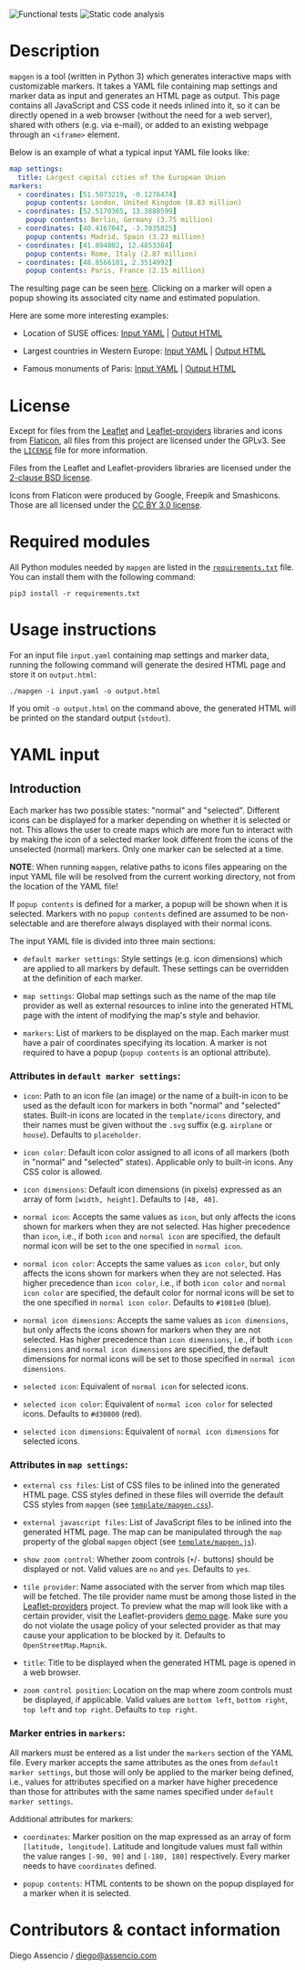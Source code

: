 ![Functional tests](https://github.com/dassencio/mapgen/workflows/Functional%20tests/badge.svg)
![Static code analysis](https://github.com/dassencio/mapgen/workflows/Static%20code%20analysis/badge.svg)

# Description

`mapgen` is a tool (written in Python 3) which generates interactive maps with
customizable markers. It takes a YAML file containing map settings and marker
data as input and generates an HTML page as output. This page contains all
JavaScript and CSS code it needs inlined into it, so it can be directly opened
in a web browser (without the need for a web server), shared with others (e.g.
via e-mail), or added to an existing webpage through an `<iframe>` element.

Below is an example of what a typical input YAML file looks like:

```yaml
map settings:
  title: Largest capital cities of the European Union
markers:
  - coordinates: [51.5073219, -0.1276474]
    popup contents: London, United Kingdom (8.83 million)
  - coordinates: [52.5170365, 13.3888599]
    popup contents: Berlin, Germany (3.75 million)
  - coordinates: [40.4167047, -3.7035825]
    popup contents: Madrid, Spain (3.23 million)
  - coordinates: [41.894802, 12.4853384]
    popup contents: Rome, Italy (2.87 million)
  - coordinates: [48.8566101, 2.3514992]
    popup contents: Paris, France (2.15 million)
```

The resulting page can be seen [here](https://htmlpreview.github.io/?https://github.com/dassencio/mapgen/blob/master/examples/largest-eu-capitals/output.html).
Clicking on a marker will open a popup showing its associated city name and
estimated population.

Here are some more interesting examples:

- Location of SUSE offices: [Input YAML](https://github.com/dassencio/mapgen/tree/master/examples/suse-offices/input.yaml) |
  [Output HTML](https://htmlpreview.github.io/?https://github.com/dassencio/mapgen/blob/master/examples/suse-offices/output.html)

- Largest countries in Western Europe: [Input YAML](https://github.com/dassencio/mapgen/tree/master/examples/largest-west-eu-countries/input.yaml) |
  [Output HTML](https://htmlpreview.github.io/?https://github.com/dassencio/mapgen/blob/master/examples/largest-west-eu-countries/output.html)

- Famous monuments of Paris: [Input YAML](https://github.com/dassencio/mapgen/tree/master/examples/famous-monuments-paris/input.yaml) |
  [Output HTML](https://htmlpreview.github.io/?https://github.com/dassencio/mapgen/blob/master/examples/famous-monuments-paris/output.html)

# License

Except for files from the [Leaflet](https://leafletjs.com/) and
[Leaflet-providers](https://github.com/leaflet-extras/leaflet-providers)
libraries and icons from [Flaticon](https://www.flaticon.com/), all files from
this project are licensed under the GPLv3. See the
[`LICENSE`](https://github.com/dassencio/mapgen/tree/master/LICENSE) file for
more information.

Files from the Leaflet and Leaflet-providers libraries are licensed under the
[2-clause BSD license](https://github.com/Leaflet/Leaflet/blob/master/LICENSE).

Icons from Flaticon were produced by Google, Freepik and Smashicons. Those are
all licensed under the [CC BY 3.0 license](https://creativecommons.org/licenses/by/3.0/).

# Required modules

All Python modules needed by `mapgen` are listed in the
[`requirements.txt`](https://github.com/dassencio/mapgen/tree/master/requirements.txt)
file. You can install them with the following command:

    pip3 install -r requirements.txt

# Usage instructions

For an input file `input.yaml` containing map settings and marker data,
running the following command will generate the desired HTML
page and store it on `output.html`:

    ./mapgen -i input.yaml -o output.html

If you omit `-o output.html` on the command above, the generated HTML will be
printed on the standard output (`stdout`).

# YAML input

## Introduction

Each marker has two possible states: "normal" and "selected". Different icons
can be displayed for a marker depending on whether it is selected or not. This
allows the user to create maps which are more fun to interact with by making
the icon of a selected marker look different from the icons of the
unselected (normal) markers. Only one marker can be selected at a time.

**NOTE**: When running `mapgen`, relative paths to icons files appearing on
the input YAML file will be resolved from the current working directory, not
from the location of the YAML file!

If `popup contents` is defined for a marker, a popup will be shown when it is
selected. Markers with no `popup contents` defined are assumed to be
non-selectable and are therefore always displayed with their normal icons.

The input YAML file is divided into three main sections:

- `default marker settings`: Style settings (e.g. icon dimensions) which are
  applied to all markers by default. These settings can be overridden at the
  definition of each marker.

- `map settings`: Global map settings such as the name of the map tile provider
  as well as external resources to inline into the generated HTML page with the
  intent of modifying the map's style and behavior.

- `markers`: List of markers to be displayed on the map. Each marker must have
  a pair of coordinates specifying its location. A marker is not required
  to have a popup (`popup contents` is an optional attribute).

### Attributes in `default marker settings`:

- `icon`: Path to an icon file (an image) or the name of a built-in icon to be
  used as the default icon for markers in both "normal" and "selected" states.
  Built-in icons are located in the `template/icons` directory, and their names
  must be given without the `.svg` suffix (e.g. `airplane` or `house`). Defaults
  to `placeholder`.

- `icon color`: Default icon color assigned to all icons of all markers (both
  in "normal" and "selected" states). Applicable only to built-in icons. Any CSS
  color is allowed.

- `icon dimensions`: Default icon dimensions (in pixels) expressed as an array
  of form `[width, height]`. Defaults to `[40, 40]`.

- `normal icon`: Accepts the same values as `icon`, but only affects the icons
  shown for markers when they are not selected. Has higher precedence than
  `icon`, i.e., if both `icon` and `normal icon` are specified, the default
  normal icon will be set to the one specified in `normal icon`.

- `normal icon color`: Accepts the same values as `icon color`, but only affects
  the icons shown for markers when they are not selected. Has higher precedence
  than `icon color`, i.e., if both `icon color` and `normal icon color` are
  specified, the default color for normal icons will be set to the one specified
  in `normal icon color`. Defaults to `#1081e0` (blue).

- `normal icon dimensions`: Accepts the same values as `icon dimensions`, but
  only affects the icons shown for markers when they are not selected. Has
  higher precedence than `icon dimensions`, i.e., if both `icon dimensions` and
  `normal icon dimensions` are specified, the default dimensions for normal
  icons will be set to those specified in `normal icon dimensions`.

- `selected icon`: Equivalent of `normal icon` for selected icons.

- `selected icon color`: Equivalent of `normal icon color` for selected icons.
  Defaults to `#d30800` (red).

- `selected icon dimensions`: Equivalent of `normal icon dimensions` for
  selected icons.

### Attributes in `map settings`:

- `external css files`: List of CSS files to be inlined into the generated HTML
  page. CSS styles defined in these files will override the default CSS styles
  from `mapgen` (see [`template/mapgen.css`](https://github.com/dassencio/mapgen/tree/master/template/mapgen.css)).

- `external javascript files`: List of JavaScript files to be inlined into the
  generated HTML page. The map can be manipulated through the `map` property of
  the global `mapgen` object (see [`template/mapgen.js`](https://github.com/dassencio/mapgen/tree/master/template/mapgen.js)).

- `show zoom control`: Whether zoom controls (`+`/`-` buttons) should be
  displayed or not. Valid values are `no` and `yes`. Defaults to `yes`.

- `tile provider`: Name associated with the server from which map tiles will be
  fetched. The tile provider name must be among those listed in the
  [Leaflet-providers](https://github.com/leaflet-extras/leaflet-providers)
  project. To preview what the map will look like with a certain provider,
  visit the Leaflet-providers [demo page](https://leaflet-extras.github.io/leaflet-providers/preview/).
  Make sure you do not violate the usage policy of your selected provider as
  that may cause your application to be blocked by it. Defaults to
  `OpenStreetMap.Mapnik`.

- `title`: Title to be displayed when the generated HTML page is opened in a
  web browser.

- `zoom control position`: Location on the map where zoom controls must be
  displayed, if applicable. Valid values are `bottom left`, `bottom right`,
  `top left` and `top right`. Defaults to `top right`.

### Marker entries in `markers`:

All markers must be entered as a list under the `markers` section of the YAML
file. Every marker accepts the same attributes as the ones from
`default marker settings`, but those will only be applied to the marker being
defined, i.e., values for attributes specified on a marker have higher
precedence than those for attributes with the same names specified under
`default marker settings`.

Additional attributes for markers:

- `coordinates`: Marker position on the map expressed as an array of form
  `[latitude, longitude]`. Latitude and longitude values must fall within the
  value ranges `[-90, 90]` and `[-180, 180]` respectively. Every marker
  needs to have `coordinates` defined.

- `popup contents`: HTML contents to be shown on the popup displayed for a
  marker when it is selected.

# Contributors & contact information

Diego Assencio / diego@assencio.com
